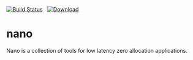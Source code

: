 [![Build Status](https://travis-ci.org/nano-io/nano-core.svg?branch=master)](https://travis-ci.org/nano-io/nano-core) &nbsp;   [ ![Download](https://api.bintray.com/packages/nano-io/release/nano-core/images/download.svg) ](https://bintray.com/nano-io/release/nano-core/_latestVersion)

# nano
Nano is a collection of tools for low latency zero allocation applications.
